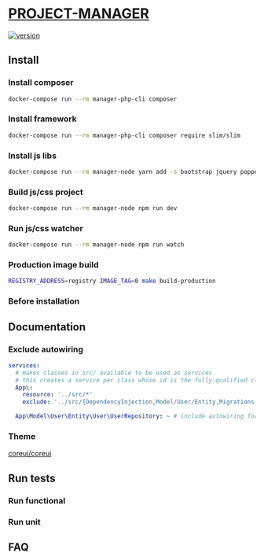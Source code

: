 # [PROJECT-MANAGER](https://localhost)

[![version][version-badge]][CHANGELOG]

## Install

### Install composer
```bash
docker-compose run --rm manager-php-cli composer
```

### Install framework
```bash
docker-compose run --rm manager-php-cli composer require slim/slim
```

### Install js libs
```bash
docker-compose run --rm manager-node yarn add -s bootstrap jquery popper.js
```
### Build js/css project
```bash
docker-compose run --rm manager-node npm run dev
```
### Run js/css watcher
```bash
docker-compose run --rm manager-node npm run watch
```
### Production image build
```bash
REGISTRY_ADDRESS=registry IMAGE_TAG=0 make build-production
```

### Before installation

## Documentation

### Exclude autowiring

```yaml
services:
  # makes classes in src/ available to be used as services
  # this creates a service per class whose id is the fully-qualified class name
  App\:
    resource: '../src/*'
    exclude: '../src/{DependencyInjection,Model/User/Entity,Migrations,Tests,Kernel.php}' # exclude Model/User/Entity

  App\Model\User\Entity\User\UserRepository: ~ # include autowiring for Repository
```

### Theme
[coreui/coreui](https://github.com/coreui/coreui-free-bootstrap-admin-template#installation)

## Run tests

### Run functional

### Run unit

## FAQ

[CHANGELOG]: ./CHANGELOG.md
[version-badge]: https://img.shields.io/badge/version-0.1.0-blue.svg